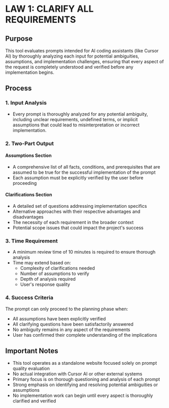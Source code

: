 # LAW 1: CLARIFY ALL REQUIREMENTS

## Purpose
This tool evaluates prompts intended for AI coding assistants (like Cursor AI) by thoroughly analyzing each input for potential ambiguities, assumptions, and implementation challenges, ensuring that every aspect of the request is completely understood and verified before any implementation begins.

## Process

### 1. Input Analysis
- Every prompt is thoroughly analyzed for any potential ambiguity, including unclear requirements, undefined terms, or implicit assumptions that could lead to misinterpretation or incorrect implementation.

### 2. Two-Part Output

#### Assumptions Section
- A comprehensive list of all facts, conditions, and prerequisites that are assumed to be true for the successful implementation of the prompt
- Each assumption must be explicitly verified by the user before proceeding

#### Clarifications Section
- A detailed set of questions addressing implementation specifics
- Alternative approaches with their respective advantages and disadvantages
- The necessity of each requirement in the broader context
- Potential scope issues that could impact the project's success

### 3. Time Requirement
- A minimum review time of 10 minutes is required to ensure thorough analysis
- Time may extend based on:
  - Complexity of clarifications needed
  - Number of assumptions to verify
  - Depth of analysis required
  - User's response quality

### 4. Success Criteria
The prompt can only proceed to the planning phase when:
- All assumptions have been explicitly verified
- All clarifying questions have been satisfactorily answered
- No ambiguity remains in any aspect of the requirements
- User has confirmed their complete understanding of the implications

## Important Notes
- This tool operates as a standalone website focused solely on prompt quality evaluation
- No actual integration with Cursor AI or other external systems
- Primary focus is on thorough questioning and analysis of each prompt
- Strong emphasis on identifying and resolving potential ambiguities or assumptions
- No implementation work can begin until every aspect is thoroughly clarified and verified 